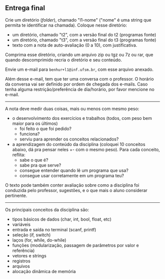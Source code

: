 ## Entrega final

Crie um diretório (*folder*), chamado "l1-nome" ("nome" é uma string que permita te identificar na chamada).
Coloque nesse diretório:
- um diretório, chamado "t2", com a versão final do t2 (programas fonte)
- um diretório, chamado "t3", com a versão final do t3 (programas fonte)
- texto com a nota de auto-avaliação (0 a 10), com justificativa.

Comprima esse diretório, criando um arquivo zip ou tgz ou 7z ou rar, que quando descomprimido recria o diretório e seu conteúdo.

Envie um e-mail para `benhur+l1@inf.ufsm.br`, com esse arquivo anexado.

Além desse e-mail, tem que ter uma conversa com o professor. O horário da conversa vai ser definido por ordem de chegada dos e-mails. Caso tenha alguma restrição/preferência de dia/horário, por favor mencione no e-mail.

* * *

A nota deve medir duas coisas, mais ou menos com mesmo peso: 
- o desenvolvimento dos exercícios e trabalhos (todos, com peso bem maior para os últimos)
  - foi feito o que foi pedido?
  - funciona?
  - serviu para aprender os conceitos relacionados?
- a aprendizagem do conteúdo da disciplina (coloquei 10 conceitos abaixo, dá pra pensar neles +- com o mesmo peso).
Para cada conceito, reflita:
  - sabe o que é?
  - sabe pra que serve?
  - consegue entender quando lê um programa que usa?
  - consegue usar corretamente em um programa teu?

O texto pode também conter avaliação sobre como a disciplina foi conduzida pelo professor, sugestões, e o que mais o aluno considerar pertinente.

* * *

Os principais conceitos da disciplina são:
- tipos básicos de dados (char, int, bool, float, etc)
- variáveis
- entrada e saída no terminal (scanf, printf)
- seleção (if, switch)
- laços (for, while, do-while)
- funções (modularização, passagem de parâmetros por valor e referência)
- vetores e strings
- registros
- arquivos
- alocação dinâmica de memória
